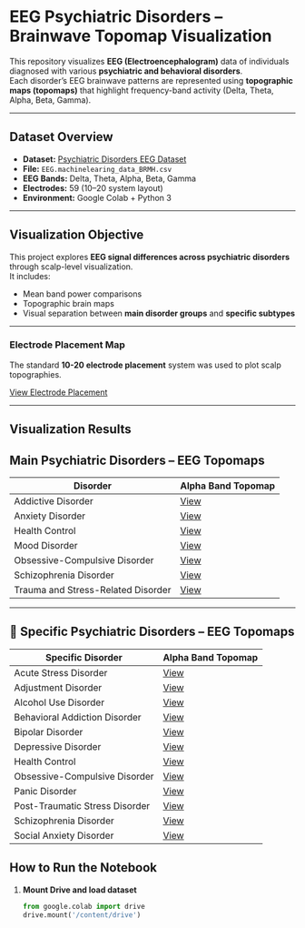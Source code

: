 #  EEG Psychiatric Disorders – Brainwave Topomap Visualization

This repository visualizes **EEG (Electroencephalogram)** data of individuals diagnosed with various **psychiatric and behavioral disorders**.  
Each disorder’s EEG brainwave patterns are represented using **topographic maps (topomaps)** that highlight frequency-band activity (Delta, Theta, Alpha, Beta, Gamma).

---

##  Dataset Overview

- **Dataset:** [Psychiatric Disorders EEG Dataset](https://www.kaggle.com/datasets/shashwatwork/eeg-psychiatric-disorders-dataset)
- **File:** `EEG.machinelearing_data_BRMH.csv`  
- **EEG Bands:** Delta, Theta, Alpha, Beta, Gamma  
- **Electrodes:** 59 (10–20 system layout)  
- **Environment:** Google Colab + Python 3  

---

##  Visualization Objective

This project explores **EEG signal differences across psychiatric disorders** through scalp-level visualization.  
It includes:
- Mean band power comparisons
- Topographic brain maps
- Visual separation between **main disorder groups** and **specific subtypes**

---

###  Electrode Placement Map
The standard **10-20 electrode placement** system was used to plot scalp topographies.

[View Electrode Placement](https://github.com/radhikadwivedi471/Visualization-of-eeg-using-topomaps/blob/main/image/electrode_placement.png)

---
##  Visualization Results

##  Main Psychiatric Disorders – EEG Topomaps

| Disorder | Alpha Band Topomap |
|-----------|--------------------|
| Addictive Disorder | [View](https://github.com/radhikadwivedi471/Visualization-of-eeg-using-topomaps/blob/main/images/main__Addictive_disorder__alpha.png) |
| Anxiety Disorder | [View](https://github.com/radhikadwivedi471/Visualization-of-eeg-using-topomaps/blob/main/images/main__Anxiety_disorder__alpha.png) |
| Health Control | [View](https://github.com/radhikadwivedi471/Visualization-of-eeg-using-topomaps/blob/main/images/main__Health_control__alpha.png) |
| Mood Disorder | [View](https://github.com/radhikadwivedi471/Visualization-of-eeg-using-topomaps/blob/main/images/main__Mood_disorder__alpha.png) |
| Obsessive-Compulsive Disorder | [View](https://github.com/radhikadwivedi471/Visualization-of-eeg-using-topomaps/blob/main/images/main__Obsessive_Compulsitve_disorder__alpha.png) |
| Schizophrenia Disorder | [View](https://github.com/radhikadwivedi471/Visualization-of-eeg-using-topomaps/blob/main/images/main__Schizophrenia_disorder__alpha.png) |
| Trauma and Stress-Related Disorder | [View](https://github.com/radhikadwivedi471/Visualization-of-eeg-using-topomaps/blob/main/images/main__Trauma_and_stress_related_disorder__alpha.png) |

---

## 🎯 Specific Psychiatric Disorders – EEG Topomaps

| Specific Disorder | Alpha Band Topomap |
|-------------------|--------------------|
| Acute Stress Disorder | [View](https://github.com/radhikadwivedi471/Visualization-of-eeg-using-topomaps/blob/main/images/specific__Acute_stress_disorder__alpha.png) |
| Adjustment Disorder | [View](https://github.com/radhikadwivedi471/Visualization-of-eeg-using-topomaps/blob/main/images/specific__Adjustment_disorder__alpha.png) |
| Alcohol Use Disorder | [View](https://github.com/radhikadwivedi471/Visualization-of-eeg-using-topomaps/blob/main/images/specific__Alcohol_use_disorder__alpha.png) |
| Behavioral Addiction Disorder | [View](https://github.com/radhikadwivedi471/Visualization-of-eeg-using-topomaps/blob/main/images/specific__Behavioral_addiction_disorder__alpha.png) |
| Bipolar Disorder | [View](https://github.com/radhikadwivedi471/Visualization-of-eeg-using-topomaps/blob/main/images/specific__Bipolar_disorder__alpha.png) |
| Depressive Disorder | [View](https://github.com/radhikadwivedi471/Visualization-of-eeg-using-topomaps/blob/main/images/specific__Depressive_disorder__alpha.png) |
| Health Control | [View](https://github.com/radhikadwivedi471/Visualization-of-eeg-using-topomaps/blob/main/image/specific__Healthy_control__alpha.png) |
| Obsessive-Compulsive Disorder | [View](https://github.com/radhikadwivedi471/Visualization-of-eeg-using-topomaps/blob/main/image/specific__Obsessive_Compulsitve_disorder__alpha.png) |
| Panic Disorder | [View](https://github.com/radhikadwivedi471/Visualization-of-eeg-using-topomaps/blob/main/images/specific__Panic_disorder__alpha.png) |
| Post-Traumatic Stress Disorder | [View](https://github.com/radhikadwivedi471/Visualization-of-eeg-using-topomaps/blob/main/images/specific__Post_traumatic_stress_disorder__alpha.png) |
| Schizophrenia Disorder | [View](https://github.com/radhikadwivedi471/Visualization-of-eeg-using-topomaps/blob/main/images/specific__Schizophrenia_disorder__alpha.png) |
| Social Anxiety Disorder | [View](https://github.com/radhikadwivedi471/Visualization-of-eeg-using-topomaps/blob/main/images/specific__Social_anxiety_disorder__alpha.png) |




##  How to Run the Notebook

1. **Mount Drive and load dataset**
   ```python
   from google.colab import drive
   drive.mount('/content/drive')
